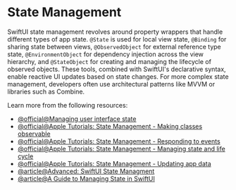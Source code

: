 # State Management

SwiftUI state management revolves around property wrappers that handle different types of app state. `@State` is used for local view state, `@Binding` for sharing state between views, `@ObservedObject` for external reference type state, `@EnvironmentObject` for dependency injection across the view hierarchy, and `@StateObject` for creating and managing the lifecycle of observed objects. These tools, combined with SwiftUI's declarative syntax, enable reactive UI updates based on state changes. For more complex state management, developers often use architectural patterns like MVVM or libraries such as Combine.

Learn more from the following resources:

- [@official@Managing user interface state](https://developer.apple.com/documentation/swiftui/managing-user-interface-state)
- [@official@Apple Tutorials: State Management - Making classes observable](https://developer.apple.com/tutorials/app-dev-training/making-classes-observable)
- [@official@Apple Tutorials: State Management - Responding to events](https://developer.apple.com/tutorials/app-dev-training/responding-to-events)
- [@official@Apple Tutorials: State Management - Managing state and life cycle](https://developer.apple.com/tutorials/app-dev-training/managing-state-and-life-cycle)
- [@official@Apple Tutorials: State Management - Updating app data](https://developer.apple.com/tutorials/app-dev-training/updating-app-data)
- [@article@Advanced: SwiftUI State Managment](https://medium.com/@canakyildz/advanced-swiftui-state-management-3816d804477e)
- [@article@A Guide to Managing State in SwiftUI](https://www.waldo.com/blog/manage-swiftui-state)